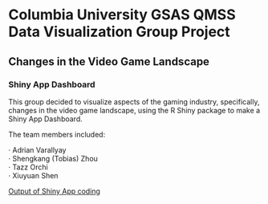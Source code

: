 # Columbia University GSAS QMSS Data Visualization Group Project
## Changes in the Video Game Landscape
### Shiny App Dashboard

This group decided to visualize aspects of the gaming industry, specifically, changes in the video game landscape, using the R Shiny package to make a Shiny App Dashboard.  

The team members included:  

· Adrian Varallyay  
· Shengkang (Tobias) Zhou  
· Tazz Orchi  
· Xiuyuan Shen  

[Output of Shiny App coding](https://adrianvarallyay.shinyapps.io/Changes_in_Video_Game_Landscape/)
